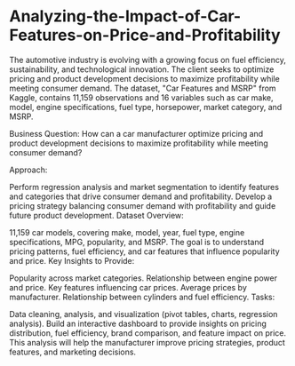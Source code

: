 # Analyzing-the-Impact-of-Car-Features-on-Price-and-Profitability
The automotive industry is evolving with a growing focus on fuel efficiency, sustainability, and technological innovation. The client seeks to optimize pricing and product development decisions to maximize profitability while meeting consumer demand. The dataset, "Car Features and MSRP" from Kaggle, contains 11,159 observations and 16 variables such as car make, model, engine specifications, fuel type, horsepower, market category, and MSRP.

Business Question: How can a car manufacturer optimize pricing and product development decisions to maximize profitability while meeting consumer demand?

Approach:

Perform regression analysis and market segmentation to identify features and categories that drive consumer demand and profitability.
Develop a pricing strategy balancing consumer demand with profitability and guide future product development.
Dataset Overview:

11,159 car models, covering make, model, year, fuel type, engine specifications, MPG, popularity, and MSRP.
The goal is to understand pricing patterns, fuel efficiency, and car features that influence popularity and price.
Key Insights to Provide:

Popularity across market categories.
Relationship between engine power and price.
Key features influencing car prices.
Average prices by manufacturer.
Relationship between cylinders and fuel efficiency.
Tasks:

Data cleaning, analysis, and visualization (pivot tables, charts, regression analysis).
Build an interactive dashboard to provide insights on pricing distribution, fuel efficiency, brand comparison, and feature impact on price.
This analysis will help the manufacturer improve pricing strategies, product features, and marketing decisions.
